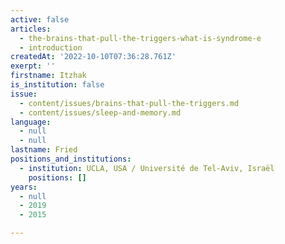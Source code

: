 ```yaml
---
active: false
articles:
  - the-brains-that-pull-the-triggers-what-is-syndrome-e
  - introduction
createdAt: '2022-10-10T07:36:28.761Z'
exerpt: ''
firstname: Itzhak
is_institution: false
issue:
  - content/issues/brains-that-pull-the-triggers.md
  - content/issues/sleep-and-memory.md
language:
  - null
  - null
lastname: Fried
positions_and_institutions: 
  - institution: UCLA, USA / Université de Tel-Aviv, Israël
    positions: []
years:
  - null
  - 2019
  - 2015

---
```

